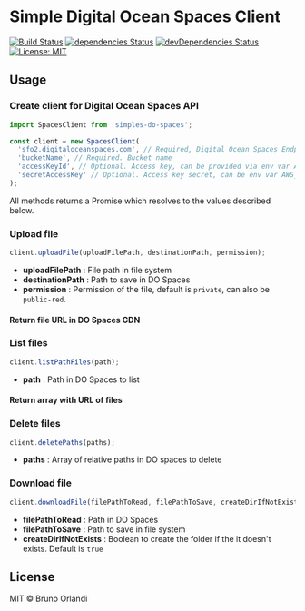 # Simple Digital Ocean Spaces Client

[![Build Status](https://travis-ci.org/KasselLabs/simple-do-spaces.svg?branch=master)](https://travis-ci.org/KasselLabs/simple-do-spaces) [![dependencies Status](https://david-dm.org/KasselLabs/simple-do-spaces/status.svg)](https://david-dm.org/KasselLabs/simple-do-spaces) [![devDependencies Status](https://david-dm.org/KasselLabs/simple-do-spaces/dev-status.svg)](https://david-dm.org/KasselLabs/simple-do-spaces?type=dev) [![License: MIT](https://img.shields.io/badge/License-MIT-blue.svg)](https://opensource.org/licenses/MIT)

## Usage

### Create client for Digital Ocean Spaces API

```js
import SpacesClient from 'simples-do-spaces';

const client = new SpacesClient(
  'sfo2.digitaloceanspaces.com', // Required, Digital Ocean Spaces Endpoint
  'bucketName', // Required. Bucket name
  'accessKeyId', // Optional. Access key, can be provided via env var AWS_ACCESS_KEY_ID
  'secretAccessKey' // Optional. Access key secret, can be env var AWS_SECRET_ACCESS_KEY
);

```

All methods returns a Promise which resolves to the values described below.

### Upload file

```js
client.uploadFile(uploadFilePath, destinationPath, permission);
```

- **uploadFilePath** : File path in file system
- **destinationPath** : Path to save in DO Spaces
- **permission** : Permission of the file, default is `private`, can also be `public-red`.

#### Return file URL in DO Spaces CDN

### List files

```js
client.listPathFiles(path);
```

- **path** : Path in DO Spaces to list

#### Return array with URL of files

### Delete files

```js
client.deletePaths(paths);
```

- **paths** : Array of relative paths in DO spaces to delete

### Download file

```js
client.downloadFile(filePathToRead, filePathToSave, createDirIfNotExists);
```

- **filePathToRead** : Path in DO Spaces
- **filePathToSave** : Path to save in file system
- **createDirIfNotExists** : Boolean to create the folder if the it doesn't exists. Default is `true`

## License

MIT © Bruno Orlandi

